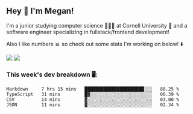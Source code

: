 ## Hey 👋 I'm Megan! 
I'm a junior studying computer science 👩🏻‍💻 at Cornell University 🐻 and a software engineer specializing in fullstack/frontend development!

Also I like numbers 📊 so check out some stats I'm working on below! ⬇️

<img src="https://github-readme-stats.vercel.app/api?username=meganyin13&show_icons=true&hide=stars&count_private=true" />

<img src="https://github-readme-stats.vercel.app/api/top-langs/?username=meganyin13&layout=compact&hide=Jupyter%20Notebook" />

### This week's dev breakdown 🖥:
<!--START_SECTION:waka-->
```text
Markdown     7 hrs 15 mins   ██████████████████████░░░   88.25 % 
TypeScript   31 mins         █▓░░░░░░░░░░░░░░░░░░░░░░░   06.39 % 
CSV          14 mins         ▓░░░░░░░░░░░░░░░░░░░░░░░░   03.00 % 
JSON         11 mins         ▓░░░░░░░░░░░░░░░░░░░░░░░░   02.34 % 
```
<!--END_SECTION:waka-->